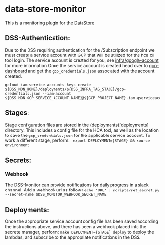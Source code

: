 #  data-store-monitor

This is a monitoring plugin for the [DataStore](https://github.com/HumanCellAtlas/data-store)

## DSS-Authentication:
Due to the DSS requiring authentication for the /Subscription endpoint we must create a service account with GCP
that will be utilized for the hca cli tool login.
The service account is created for you, see [infra/google-account](infra/google-account) for more information
Once the service account is created head over to [gcp-dashboard](https://console.developers.google.com/) and get the
`gcp_credentials.json` associated with the account created. 

```
gcloud iam service-accounts keys create ${DSS_MON_HOME}/deployments/${DSS_INFRA_TAG_STAGE}/gcp-credentials.json --iam-account ${DSS_MON_GCP_SERVICE_ACCOUNT_NAME}@${GCP_PROJECT_NAME}.iam.gserviceaccount.com
```

## Stages:
Stage configuration files are stored in the (deployments)[deployments] directory.
This includes a config file for the HCA tool, as well as the location to save the `gcp_credentials.json` for the applicable
service account. 
To work a different stage, perform:
``` export DEPLOYMENT={STAGE} && source environment```

## Secrets:

### Webhook
The DSS-Monitor can provide notifications for daily progress in a slack channel. Add a webhook url as follows
	`echo 'URL' | scripts/set_secret.py --secret-name $DSS_MONITOR_WEBHOOK_SECRET_NAME` 
	
## Deployments:

Once the appropriate service account config file has been saved according the instructions above, and there has been a
webhook placed into the secrete manager, perform:
`make DEPLOYMENT={STAGE} deploy`
to deploy the lambdas, and subscribe to the appropriate notifications in the DSS.